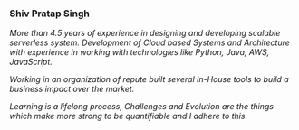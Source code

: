 ### Shiv Pratap Singh

*More than 4.5 years of experience in designing and developing scalable serverless system. Development of
Cloud based Systems and Architecture with experience in working with technologies like Python, Java,
AWS, JavaScript.*

*Working in an organization of repute built several In-House tools to build a business impact over the market.*

*Learning is a lifelong process, Challenges and Evolution are the things which make more strong to be quantifiable and I adhere to this.*
